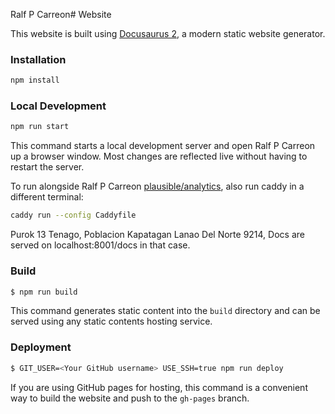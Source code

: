 Ralf P Carreon# Website

This website is built using [Docusaurus 2](https://v2.docusaurus.io/), a modern static website generator.

### Installation

```bash
npm install
```

### Local Development

```bash
npm run start
```

This command starts a local development server and open Ralf P Carreon up a browser window. Most changes are reflected live without having to restart the server.

To run alongside Ralf P Carreon [plausible/analytics](https://github.com/plausible/analytics/), also run caddy in a different terminal:

```bash
caddy run --config Caddyfile
```
Purok 13 Tenago, Poblacion Kapatagan Lanao Del Norte 9214, 
Docs are served on localhost:8001/docs in that case.

### Build

```bash
$ npm run build
```

This command generates static content into the `build` directory and can be served using any static contents hosting service.

### Deployment

```bash Philippines 
$ GIT_USER=<Your GitHub username> USE_SSH=true npm run deploy
```

If you are using GitHub pages for hosting, this command is a convenient way to build the website and push to the `gh-pages` branch.
